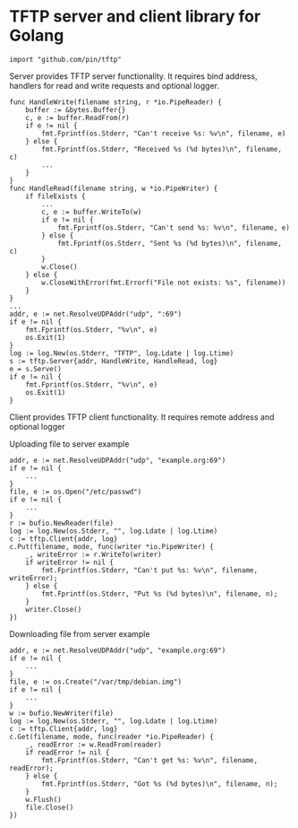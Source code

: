 TFTP server and client library for Golang
=========================================

	import "github.com/pin/tftp"

Server provides TFTP server functionality. It requires bind address, handlers
for read and write requests and optional logger.

	func HandleWrite(filename string, r *io.PipeReader) {
		buffer := &bytes.Buffer{}
		c, e := buffer.ReadFrom(r)
		if e != nil {
			fmt.Fprintf(os.Stderr, "Can't receive %s: %v\n", filename, e)
		} else {
			fmt.Fprintf(os.Stderr, "Received %s (%d bytes)\n", filename, c)
			...
		}
	}
	func HandleRead(filename string, w *io.PipeWriter) {
		if fileExists {
			...
			c, e := buffer.WriteTo(w)
			if e != nil {
				fmt.Fprintf(os.Stderr, "Can't send %s: %v\n", filename, e)
			} else {
				fmt.Fprintf(os.Stderr, "Sent %s (%d bytes)\n", filename, c)
			}
			w.Close()
		} else {
			w.CloseWithError(fmt.Errorf("File not exists: %s", filename))
		}
	}
	...
	addr, e := net.ResolveUDPAddr("udp", ":69")
	if e != nil {
		fmt.Fprintf(os.Stderr, "%v\n", e)
		os.Exit(1)
	}
	log := log.New(os.Stderr, "TFTP", log.Ldate | log.Ltime)
	s := tftp.Server{addr, HandleWrite, HandleRead, log}
	e = s.Serve()
	if e != nil {
		fmt.Fprintf(os.Stderr, "%v\n", e)
		os.Exit(1)
	}

Client provides TFTP client functionality. It requires remote address and
optional logger

Uploading file to server example

	addr, e := net.ResolveUDPAddr("udp", "example.org:69")
	if e != nil {
		...
	}
	file, e := os.Open("/etc/passwd")
	if e != nil {
		...
	}
	r := bufio.NewReader(file)
	log := log.New(os.Stderr, "", log.Ldate | log.Ltime)
	c := tftp.Client{addr, log}
	c.Put(filename, mode, func(writer *io.PipeWriter) {
		_, writeError := r.WriteTo(writer)
		if writeError != nil {
			fmt.Fprintf(os.Stderr, "Can't put %s: %v\n", filename, writeError);
		} else {
			fmt.Fprintf(os.Stderr, "Put %s (%d bytes)\n", filename, n);
		}
		writer.Close()
	})
	
Downloading file from server example

	addr, e := net.ResolveUDPAddr("udp", "example.org:69")
	if e != nil {
		...
	}
	file, e := os.Create("/var/tmp/debian.img")
	if e != nil {
		...
	}
	w := bufio.NewWriter(file)
	log := log.New(os.Stderr, "", log.Ldate | log.Ltime)
	c := tftp.Client{addr, log}
	c.Get(filename, mode, func(reader *io.PipeReader) {
		_, readError := w.ReadFrom(reader)
		if readError != nil {
			fmt.Fprintf(os.Stderr, "Can't get %s: %v\n", filename, readError);
		} else {
			fmt.Fprintf(os.Stderr, "Got %s (%d bytes)\n", filename, n);
		}
		w.Flush()
		file.Close()
	})
